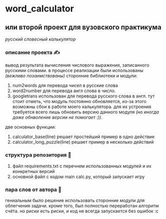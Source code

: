 # word_calculator
## или второй проект для вузовского практикума

*русский словесный калькулятор*

### описание проекта ✍️
вывод результата вычисления числового выражения, записанного русскими словами. в процессе реализации были использованы *(вежливо позаимствованы)* сторонние библиотеки и модули: 
1) num2words для перевода чисел в русские слова
2) word2number для перевода англ слова в число.
3) googletrans использован для перевода русского слова в англ. тут стоит отметь, что модуль постоянно обновляется, из-за этого возможны сбои в работе моего калькулятора. для их устроения требуется всего лишь обновить версию данного модуля *(но иногда даже обнволение версии не помогает :))*.

две основных функции:
1) calculator_base(line) решает простейший пример в одно действие
2) calculator_long_puzzle(line) решает пример в несколько действий



### структура репозитория 🤖
1) файл requirements.txt с перечнем использованных модулей и их конкретных версий
2) основной файл с кодом main calc.py, который запускает игру

      
 ### пара слов от автора 🤡
гениальным было решение использовать сторонние модули для облегчения задачи. кроме того, был полностью переработан алгоритм счёта. но риски есть риски, и код не всегда запускается без ошибок :с
